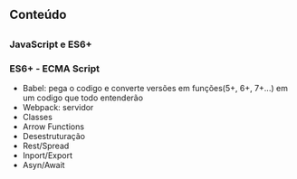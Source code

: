## 

## Conteúdo ##

## 

### JavaScript e ES6+ ###
### ES6+ - ECMA Script ###

- Babel: pega o codigo e converte versões em funções(5+, 6+, 7+...) em um codigo que todo entenderão
- Webpack: servidor
- Classes
- Arrow Functions
- Desestruturação
- Rest/Spread
- Inport/Export
- Asyn/Await